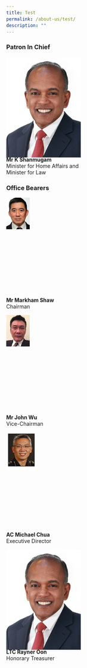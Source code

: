 ```yaml
---
title: Test
permalink: /about-us/test/
description: ""
---
```

<style>
  .img-gallery {
  width: 200px;
  height: 250px;
  }
  .img-gallery img {
  max-width: 100%;
  }
</style>

### **Patron In Chief**
<div class="img-gallery">
  <img alt="Mr K Shanmugam" title="Mr K Shanmugam" src="/images/min%20k%20shanmugam.jpeg">
</div>
 <p><strong>Mr K Shanmugam</strong>
  <br>Minister for Home Affairs and
	<br>Minister for Law</p>
	
### **Office Bearers**
<div class="img-gallery">
  <img alt="Mr Markham Shaw" title="Mr Markham Shaw" src="/images/mr%20markham%20shaw%202.png">
</div>
<p><strong>Mr Markham Shaw</strong>
  <br>Chairman</p>
	
<div class="img-gallery">
  <img alt="Mr John Wu" title="Mr John Wu" src="/images/mr%20john%20wu%202.png">
</div>
<p><strong>Mr John Wu</strong>
  <br>Vice-Chairman</p>

<div class="img-gallery">
  <img alt="AC Michael Chua" title="AC Michael Chua" src="/images/ac%20michael%20chua.png">
</div>
<p><strong>AC Michael Chua</strong>
  <br>Executive Director</p>

<div class="img-gallery">
  <img alt="Mr K Shanmugam" title="Mr K Shanmugam" src="/images/min%20k%20shanmugam.jpeg">
</div>
<p><strong>LTC Rayner Oon</strong>
  <br>Honorary Treasurer</p>